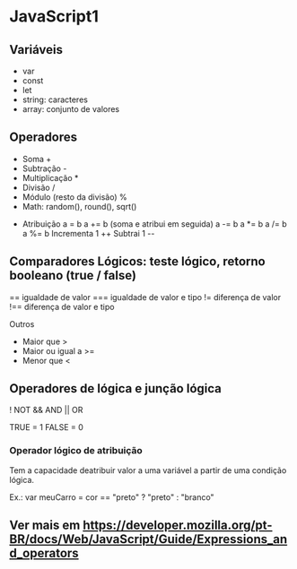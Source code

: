 # JavaScript1

## Variáveis
- var
- const
- let
- string: caracteres
- array: conjunto de valores

## Operadores
- Soma +
- Subtração -
- Multiplicação *
- Divisão /
- Módulo (resto da divisão) %
- Math: random(), round(), sqrt()

* Atribuição
a = b
a += b (soma e atribui em seguida)
a -= b
a *= b
a /= b
a %= b
Incrementa 1 ++
Subtrai 1 --

## Comparadores Lógicos: teste lógico, retorno booleano (true / false)

== igualdade de valor
=== igualdade de valor e tipo
!= diferença de valor
!== diferença de valor e tipo

Outros
- Maior que >
- Maior ou igual a >=
- Menor que <

## Operadores de lógica e junção lógica
! NOT
&& AND
|| OR

TRUE = 1
FALSE = 0

### Operador lógico de atribuição

Tem a capacidade deatribuir valor a uma variável a partir de uma condição lógica.

Ex.:
var meuCarro = cor == "preto" ? "preto" : "branco"



## Ver mais em https://developer.mozilla.org/pt-BR/docs/Web/JavaScript/Guide/Expressions_and_operators

